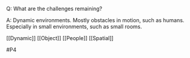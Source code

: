 Q: What are the challenges remaining?

A: Dynamic environments. Mostly obstacles in motion, such as humans. Especially in small environments, such as small rooms.

[[Dynamic]]
[[Object]]
[[People]]
[[Spatial]]

#P4 